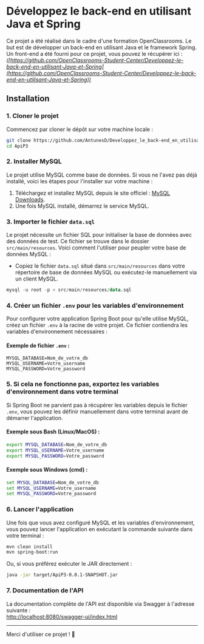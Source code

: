 # Développez le back-end en utilisant Java et Spring

Ce projet a été réalisé dans le cadre d'une formation OpenClassrooms. Le but est de développer un back-end en utilisant Java et le framework Spring. Un front-end a été fourni pour ce projet, vous pouvez le récupérer ici :  
_([https://github.com/OpenClassrooms-Student-Center/Developpez-le-back-end-en-utilisant-Java-et-Spring](https://github.com/OpenClassrooms-Student-Center/Developpez-le-back-end-en-utilisant-Java-et-Spring))_

## Installation

### 1. Cloner le projet

Commencez par cloner le dépôt sur votre machine locale :

```bash
git clone https://github.com/AntunesD/Developpez_le_back-end_en_utilisant_Java_et_Spring.git
cd ApiP3
```

### 2. Installer MySQL

Le projet utilise MySQL comme base de données. Si vous ne l'avez pas déjà installé, voici les étapes pour l'installer sur votre machine :

1. Téléchargez et installez MySQL depuis le site officiel : [MySQL Downloads](https://dev.mysql.com/downloads/).
2. Une fois MySQL installé, démarrez le service MySQL.

### 3. Importer le fichier `data.sql`

Le projet nécessite un fichier SQL pour initialiser la base de données avec des données de test. Ce fichier se trouve dans le dossier `src/main/resources`. Voici comment l'utiliser pour peupler votre base de données MySQL :

- Copiez le fichier `data.sql` situé dans `src/main/resources` dans votre répertoire de base de données MySQL ou exécutez-le manuellement via un client MySQL.

```sql
mysql -u root -p < src/main/resources/data.sql
```

### 4. Créer un fichier `.env` pour les variables d'environnement

Pour configurer votre application Spring Boot pour qu'elle utilise MySQL, créez un fichier `.env` à la racine de votre projet. Ce fichier contiendra les variables d'environnement nécessaires :

#### Exemple de fichier `.env` :

```env
MYSQL_DATABASE=Nom_de_votre_db
MYSQL_USERNAME=Votre_username
MYSQL_PASSWORD=Votre_password
```

### 5. Si cela ne fonctionne pas, exportez les variables d'environnement dans votre terminal

Si Spring Boot ne parvient pas à récupérer les variables depuis le fichier `.env`, vous pouvez les définir manuellement dans votre terminal avant de démarrer l'application.

#### Exemple sous Bash (Linux/MacOS) :

```bash
export MYSQL_DATABASE=Nom_de_votre_db
export MYSQL_USERNAME=Votre_username
export MYSQL_PASSWORD=Votre_password
```

#### Exemple sous Windows (cmd) :

```cmd
set MYSQL_DATABASE=Nom_de_votre_db
set MYSQL_USERNAME=Votre_username
set MYSQL_PASSWORD=Votre_password
```

### 6. Lancer l'application

Une fois que vous avez configuré MySQL et les variables d'environnement, vous pouvez lancer l'application en exécutant la commande suivante dans votre terminal :

```bash
mvn clean install
mvn spring-boot:run
```

Ou, si vous préférez exécuter le JAR directement :

```bash
java -jar target/ApiP3-0.0.1-SNAPSHOT.jar
```

### 7. Documentation de l'API

La documentation complète de l'API est disponible via Swagger à l'adresse suivante :  
[http://localhost:8080/swagger-ui/index.html](http://localhost:8080/swagger-ui/index.html)

---

Merci d'utiliser ce projet ! 🚀
